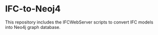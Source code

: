 # IFC-to-Neoj4
This repository includes the IFCWebServer scripts to convert IFC models into Neo4j graph database.
